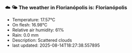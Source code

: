 ### ☁️ 🌤️  The weather in Florianópolis is: Florianópolis

- Temperature: 17.57°C
- On flesh: 16.98°C
- Relative air humidity: 61%
- Rain: 0.0 mm
- Description: Scattered clouds
- last updated: 2025-08-14T18:27:38.557895
